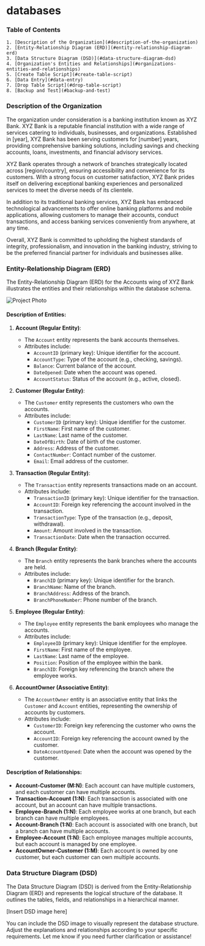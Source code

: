 # databases

### Table of Contents

	1. [Description of the Organization](#description-of-the-organization)
	2. [Entity-Relationship Diagram (ERD)](#entity-relationship-diagram-erd)
	3. [Data Structure Diagram (DSD)](#data-structure-diagram-dsd)
	4. [Organization's Entities and Relationships](#organizations-entities-and-relationships)
	5. [Create Table Script](#create-table-script)
	6. [Data Entry](#data-entry)
	7. [Drop Table Script](#drop-table-script)
	8. [Backup and Test](#backup-and-test)

### Description of the Organization

The organization under consideration is a banking institution known as XYZ Bank. XYZ Bank is a reputable financial institution with a wide range of services catering to individuals, businesses, and organizations. Established in [year], XYZ Bank has been serving customers for [number] years, providing comprehensive banking solutions, including savings and checking accounts, loans, investments, and financial advisory services.

XYZ Bank operates through a network of branches strategically located across [region/country], ensuring accessibility and convenience for its customers. With a strong focus on customer satisfaction, XYZ Bank prides itself on delivering exceptional banking experiences and personalized services to meet the diverse needs of its clientele.

In addition to its traditional banking services, XYZ Bank has embraced technological advancements to offer online banking platforms and mobile applications, allowing customers to manage their accounts, conduct transactions, and access banking services conveniently from anywhere, at any time.

Overall, XYZ Bank is committed to upholding the highest standards of integrity, professionalism, and innovation in the banking industry, striving to be the preferred financial partner for individuals and businesses alike.

### Entity-Relationship Diagram (ERD)

The Entity-Relationship Diagram (ERD) for the Accounts wing of XYZ Bank illustrates the entities and their relationships within the database schema.

![Project Photo]("Images\ERD.png")
#### Description of Entities:

1. **Account (Regular Entity)**: 
   - The `Account` entity represents the bank accounts themselves. 
   - Attributes include:
     - `AccountID` (primary key): Unique identifier for the account.
     - `AccountType`: Type of the account (e.g., checking, savings).
     - `Balance`: Current balance of the account.
     - `DateOpened`: Date when the account was opened.
     - `AccountStatus`: Status of the account (e.g., active, closed).

2. **Customer (Regular Entity)**: 
   - The `Customer` entity represents the customers who own the accounts.
   - Attributes include:
     - `CustomerID` (primary key): Unique identifier for the customer.
     - `FirstName`: First name of the customer.
     - `LastName`: Last name of the customer.
     - `DateOfBirth`: Date of birth of the customer.
     - `Address`: Address of the customer.
     - `ContactNumber`: Contact number of the customer.
     - `Email`: Email address of the customer.

3. **Transaction (Regular Entity)**: 
   - The `Transaction` entity represents transactions made on an account.
   - Attributes include:
     - `TransactionID` (primary key): Unique identifier for the transaction.
     - `AccountID`: Foreign key referencing the account involved in the transaction.
     - `TransactionType`: Type of the transaction (e.g., deposit, withdrawal).
     - `Amount`: Amount involved in the transaction.
     - `TransactionDate`: Date when the transaction occurred.

4. **Branch (Regular Entity)**: 
   - The `Branch` entity represents the bank branches where the accounts are held.
   - Attributes include:
     - `BranchID` (primary key): Unique identifier for the branch.
     - `BranchName`: Name of the branch.
     - `BranchAddress`: Address of the branch.
     - `BranchPhoneNumber`: Phone number of the branch.

5. **Employee (Regular Entity)**: 
   - The `Employee` entity represents the bank employees who manage the accounts.
   - Attributes include:
     - `EmployeeID` (primary key): Unique identifier for the employee.
     - `FirstName`: First name of the employee.
     - `LastName`: Last name of the employee.
     - `Position`: Position of the employee within the bank.
     - `BranchID`: Foreign key referencing the branch where the employee works.

6. **AccountOwner (Associative Entity)**: 
   - The `AccountOwner` entity is an associative entity that links the `Customer` and `Account` entities, representing the ownership of accounts by customers.
   - Attributes include:
     - `CustomerID`: Foreign key referencing the customer who owns the account.
     - `AccountID`: Foreign key referencing the account owned by the customer.
     - `DateAccountOpened`: Date when the account was opened by the customer.

#### Description of Relationships:

- **Account-Customer (M:N)**: Each account can have multiple customers, and each customer can have multiple accounts.
- **Transaction-Account (1:N)**: Each transaction is associated with one account, but an account can have multiple transactions.
- **Employee-Branch (1:N)**: Each employee works at one branch, but each branch can have multiple employees.
- **Account-Branch (1:N)**: Each account is associated with one branch, but a branch can have multiple accounts.
- **Employee-Account (1:N)**: Each employee manages multiple accounts, but each account is managed by one employee.
- **AccountOwner-Customer (1:M)**: Each account is owned by one customer, but each customer can own multiple accounts.

### Data Structure Diagram (DSD)

The Data Structure Diagram (DSD) is derived from the Entity-Relationship Diagram (ERD) and represents the logical structure of the database. It outlines the tables, fields, and relationships in a hierarchical manner.

[Insert DSD image here]

You can include the DSD image to visually represent the database structure. Adjust the explanations and relationships according to your specific requirements. Let me know if you need further clarification or assistance!
